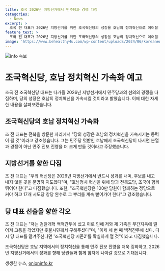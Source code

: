 ```yaml
---
title: 조국 2026년 지방선거에서 민주당과 경쟁 다짐
categories:
  - News
excerpt: >
  조국 전 대표가 2026년 지방선거를 위한 조국혁신당의 성장을 호남의 정치혁신으로 이어질 것이라고 강조했다. 민주당과의 선의의 경쟁을 다짐하며 당의 등장이 민주 진보 진영을 더 크게 만들었다고 주장했다. 또한, 검찰개혁을 강조하며 100만 당원이 함께하는 정당으로 성장하고 전북의 지지를 호소했다. 그는 또한 차기 당 대표 선출을 위한 각오를 내비친 바 있다.
feature_text: >
  조국 전 대표가 2026년 지방선거를 위한 조국혁신당의 성장을 호남의 정치혁신으로 이어질 것이라고 강조했다. 민주당과의 선의의 경쟁을 다짐하며 당의 등장이 민주 진보 진영을 더 크게 만들었다고 주장했다. 또한, 검찰개혁을 강조하며 100만 당원이 함께하는 정당으로 성장하고 전북의 지지를 호소했다. 그는 또한 차기 당 대표 선출을 위한 각오를 내비친 바 있다.
image: 'https://www.behealthy4u.com/wp-content/uploads/2024/06/koreanews.jpg'
---
```


<p><img src="https://www.behealthy4u.com/wp-content/uploads/2024/06/koreanews.jpg" alt="info 속보" /></p>

<h1>조국혁신당, 호남 정치혁신 가속화 예고</h1>

<p data-ke-size="size16">조국 전 조국혁신당 대표는 다가올 2026년 지방선거에서 민주당과의 선의의 경쟁을 다짐하며, 당의 성장은 호남의 정치혁신을 가속시킬 것이라고 밝혔습니다. 이에 대한 자세한 내용을 살펴보겠습니다.</p>

<h2>조국혁신당의 호남 정치혁신 가속화</h2>

<p data-ke-size="size16">조 전 대표는 전북을 방문한 자리에서 "당의 성장은 호남의 정치혁신을 가속시키는 동력이 될 것"이라고 강조했습니다. 그는 민주당 텃밭인 호남에서 조국혁신당이 나서면 분열과 경쟁이 아닌 민주 진보 진영을 더 크게 만들 것이라고 주장했습니다.</p>

<h2>지방선거를 향한 다짐</h2>

<p data-ke-size="size16">조 전 대표는 "우리 혁신당은 2026년 지방선거에서 반드시 성과를 내며, 후보를 내고 내지 않을 곳을 분명히 지도겠다"며, "호남정치 혁신을 위해 당과 전북도당, 조국이 함께 뛰어야 한다"고 다짐했습니다. 또한, "조국혁신당은 100만 당원이 함께하는 정당으로 커야 하고 17개 시도당 창당 완수로 그 뿌리를 계속 뻗어가야 한다"고 강조했습니다.</p>

<h2>당 대표 선출을 향한 각오</h2>

<p data-ke-size="size16">조 전 대표는 "저는 검찰개혁 백척간두에 섰고 이로 인해 저와 제 가족은 무간지옥에 떨어져 고통을 겪었지만 촛불시민께서 구해주셨다"며, "이제 세 번 째 백척간두에 섰다. 다시 당 대표를 맡겨주신다면 '조국혁신당 시즌2'를 확실하게 열 것"이라고 다짐했습니다.</p>

<p data-ke-size="size16">조국혁신당은 호남 지역에서의 정치혁신을 통해 민주 진보 진영을 더욱 강화하고, 2026년 지방선거에서의 성과를 향해 당원들과 함께 힘차게 나아갈 것으로 기대됩니다.</p>
생생한 뉴스, <a href="https://onioninfo.kr" rel="dofollow">onioninfo.kr</a>


